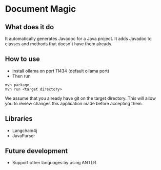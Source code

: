 # Document Magic

## What does it do
It automatically generates Javadoc for a Java project. It adds Javadoc to classes and methods that doesn't have them already.

## How to use
- Install ollama on port 11434 (default ollama port)
- Then run
```
mvn package
mvn run <target directory>
```

We assume that you already have git on the target directory. This will allow you to review changes this application made before accepting them.

## Libraries
- Langchain4j
- JavaParser

## Future development
- Support other languages by using ANTLR
